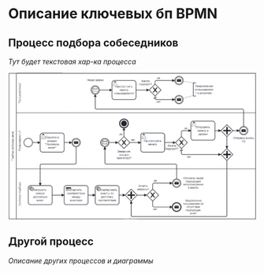 # Описание ключевых бп BPMN
## Процесс подбора собеседников
*Тут будет текстовая хар-ка процесса*

![bpmn](/img/bpmn.png)

## Другой процесс
*Описание других процессов и диаграммы*